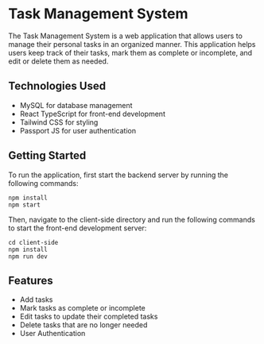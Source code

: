 # Task Management System

The Task Management System is a web application that allows users to manage their personal tasks in an organized manner. This application helps users keep track of their tasks, mark them as complete or incomplete, and edit or delete them as needed.

## Technologies Used

- MySQL for database management
- React TypeScript for front-end development
- Tailwind CSS for styling
- Passport JS for user authentication

## Getting Started

To run the application, first start the backend server by running the following commands:

```
npm install
npm start
```


Then, navigate to the client-side directory and run the following commands to start the front-end development server:

```
cd client-side
npm install
npm run dev
```

## Features

- Add tasks 
- Mark tasks as complete or incomplete
- Edit tasks to update their completed tasks
- Delete tasks that are no longer needed
- User Authentication
